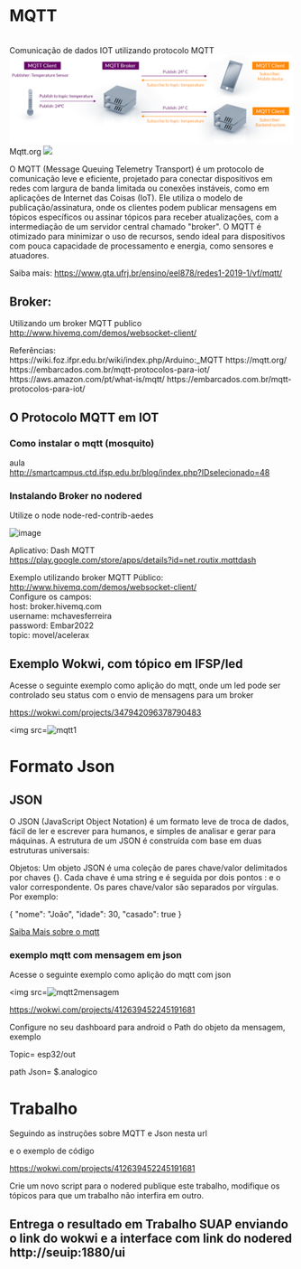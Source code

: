 # MQTT

<BR>Comunicação de dados IOT utilizando protocolo MQTT
<img src=https://github.com/mchavesferreira/mcr/blob/main/esp32_iot/imagens/mqtt-publish-subscribe.png><br>Mqtt.org
<img src=../imagens/mqtt_mensagem.png><BR>

O MQTT (Message Queuing Telemetry Transport) é um protocolo de comunicação leve e eficiente, projetado para conectar dispositivos em redes com largura de banda limitada ou conexões instáveis, como em aplicações de Internet das Coisas (IoT). Ele utiliza o modelo de publicação/assinatura, onde os clientes podem publicar mensagens em tópicos específicos ou assinar tópicos para receber atualizações, com a intermediação de um servidor central chamado "broker". O MQTT é otimizado para minimizar o uso de recursos, sendo ideal para dispositivos com pouca capacidade de processamento e energia, como sensores e atuadores.

Saiba mais:  https://www.gta.ufrj.br/ensino/eel878/redes1-2019-1/vf/mqtt/


## Broker:

Utilizando um broker MQTT publico
	  http://www.hivemq.com/demos/websocket-client/
   <P><P>
Referências:<BR>
https://wiki.foz.ifpr.edu.br/wiki/index.php/Arduino:_MQTT
https://mqtt.org/
https://embarcados.com.br/mqtt-protocolos-para-iot/
https://aws.amazon.com/pt/what-is/mqtt/
https://embarcados.com.br/mqtt-protocolos-para-iot/


 
## O Protocolo MQTT em IOT

### Como instalar o mqtt (mosquito)
aula <BR>  http://smartcampus.ctd.ifsp.edu.br/blog/index.php?IDselecionado=48

### Instalando Broker no nodered 
Utilize o node    node-red-contrib-aedes 

![image](https://github.com/user-attachments/assets/d79cad10-7069-457f-b312-4c4b32506409)


Aplicativo: Dash MQTT  
https://play.google.com/store/apps/details?id=net.routix.mqttdash

Exemplo utilizando broker MQTT Público:  http://www.hivemq.com/demos/websocket-client/<BR>
Configure os campos:<BR>
host:  broker.hivemq.com<BR>
username: mchavesferreira<BR>
password: Embar2022<BR>
topic: movel/acelerax<BR>

## Exemplo Wokwi, com tópico em IFSP/led<BR>

Acesse o seguinte exemplo como aplição do mqtt, onde um led pode ser controlado seu status com o envio de mensagens para um broker

https://wokwi.com/projects/347942096378790483

<img src=![mqtt1](https://github.com/user-attachments/assets/1758b978-b122-4008-b7d2-57d9a780e185)
>

# Formato Json

## JSON

O JSON (JavaScript Object Notation) é um formato leve de troca de dados, fácil de ler e escrever para humanos, e simples de analisar e gerar para máquinas. A estrutura de um JSON é construída com base em duas estruturas universais:

Objetos: Um objeto JSON é uma coleção de pares chave/valor delimitados por chaves {}. Cada chave é uma string e é seguida por dois pontos : e o valor correspondente. Os pares chave/valor são separados por vírgulas. Por exemplo:

{
  "nome": "João",
  "idade": 30,
  "casado": true
}

<a href=https://github.com/mchavesferreira/sebe/blob/main/flow_exemplos/json.md> Saiba Mais sobre o mqtt</a>

### exemplo mqtt com mensagem em json

Acesse o seguinte exemplo como aplição do mqtt com json


<img src=![mqtt2mensagem](https://github.com/user-attachments/assets/0f063666-5696-4c7c-ac59-d981f0182613)
>


https://wokwi.com/projects/412639452245191681


Configure no seu dashboard para android o Path do objeto da mensagem, exemplo 

Topic= esp32/out

path Json= $.analogico

# Trabalho 

Seguindo as instruções sobre MQTT e Json nesta url

e o exemplo de código

https://wokwi.com/projects/412639452245191681


Crie um novo script para o nodered publique este trabalho, modifique os tópicos para que um trabalho não interfira em outro.



## Entrega o resultado em Trabalho SUAP enviando o link do wokwi e a interface com link do nodered  http://seuip:1880/ui 
